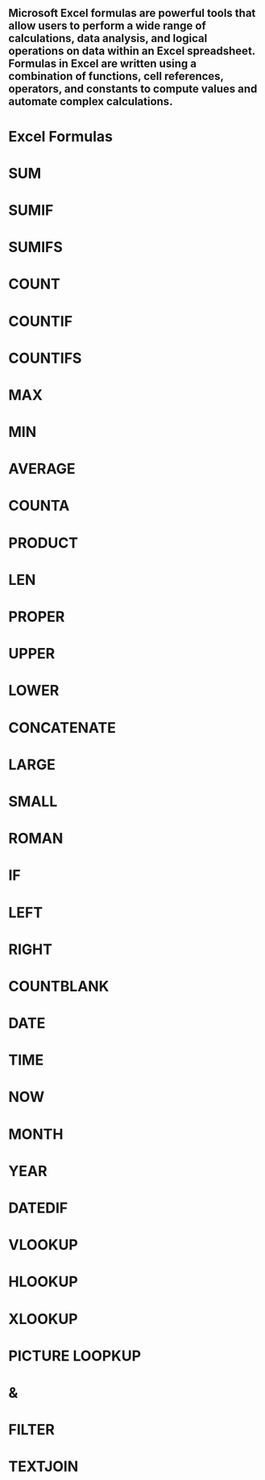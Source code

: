 ## Microsoft Excel formulas are powerful tools that allow users to perform a wide range of calculations, data analysis, and logical operations on data within an Excel spreadsheet. Formulas in Excel are written using a combination of functions, cell references, operators, and constants to compute values and automate complex calculations. ##

# Excel Formulas
# SUM
# SUMIF
# SUMIFS
# COUNT
# COUNTIF
# COUNTIFS
# MAX
# MIN
# AVERAGE
# COUNTA
# PRODUCT
# LEN
# PROPER
# UPPER
# LOWER
# CONCATENATE
# LARGE
# SMALL
# ROMAN
# IF
# LEFT 
# RIGHT
# COUNTBLANK
# DATE
# TIME
# NOW
# MONTH
# YEAR
# DATEDIF
# VLOOKUP
# HLOOKUP
# XLOOKUP
# PICTURE LOOPKUP
# &
# FILTER
# TEXTJOIN


